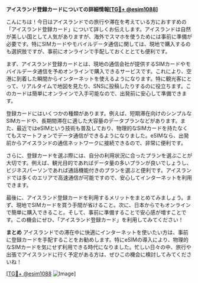 **アイスランド登録カードについての詳細情報[[TG💪+ @esim1088](https://t.me/s/esim1088)]**

こんにちは！今日はアイスランドでの旅行や滞在を考えている方におすすめの「アイスランド登録カード」について詳しくお伝えします。アイスランドは自然が美しい国として人気がありますが、海外でスマホを使うためには事前に準備が必要です。特にSIMカードやモバイルデータ通信に関しては、現地で購入するのも選択肢ですが、事前にオンラインで手配しておくととても便利です。

まず、アイスランド登録カードとは、現地の通信会社が提供するSIMカードやモバイルデータ通信を予めオンラインで購入できるサービスです。これにより、空港に到着した瞬間からインターネットを使えるようになります。特に観光客にとって、リアルタイムで地図を見たり、SNSに投稿したりするのに役立ちます。このカードは簡単にオンラインで入手可能なので、出発前に安心して準備できます。

登録カードにはいくつかの種類があります。例えば、短期滞在向けのシンプルなSIMカードや、長期間滞在に適した大容量のデータプランなどがあります。また、最近ではeSIMという技術も普及しており、物理的なSIMカードを持たなくてもスマートフォンでデータ通信ができるようになりました。eSIMなら、出発前からアイスランドの通信ネットワークに接続できるので、非常に便利です。

さらに、登録カードを選ぶ際には、自分の利用状況に合ったプランを選ぶことが大切です。例えば、観光目的であればデータ量の多いプランが良いでしょうし、ビジネスパーソンであれば通話機能付きのプランを選ぶと便利です。アイスランドでは多くのエリアで高速通信が可能ですので、安心してインターネットを利用できます。

最後に、アイスランド登録カードを利用するメリットをまとめてみましょう。まず、現地でSIMカードを買う手間が省けること。次に、日本からでもオンラインで簡単に購入できること。そして、事前に準備することで安心感が増すことです。この機会にぜひ、「アイスランド登録カード」を利用してみてください！

**まとめ**
アイスランドでの滞在中に快適にインターネットを使いたい方は、事前に登録カードを手配することをお勧めします。特にeSIMの導入により、物理的なSIMカードを気にせず利用できる時代になりました。忙しい日々の中、旅行や出張でアイスランドに行く予定がある方は、ぜひこの機会に検討してみてくださいね！

[[TG💪+ @esim1088](https://t.me/s/esim1088) ![Image](https://i.postimg.cc/Y0z9fWf4/image.png)]